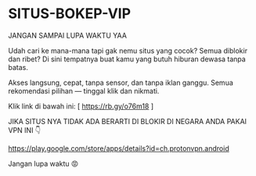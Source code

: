 # SITUS-BOKEP-VIP
JANGAN SAMPAI LUPA WAKTU YAA


Udah cari ke mana-mana tapi gak nemu situs yang cocok? Semua diblokir dan ribet?
Di sini tempatnya buat kamu yang butuh hiburan dewasa tanpa batas.

Akses langsung, cepat, tanpa sensor, dan tanpa iklan ganggu.
Semua rekomendasi pilihan — tinggal klik dan nikmati.

Klik link di bawah ini:
[ https://rb.gy/o76m18 ]

JIKA SITUS NYA TIDAK ADA BERARTI DI BLOKIR DI NEGARA ANDA 
PAKAI VPN INI 👇

https://play.google.com/store/apps/details?id=ch.protonvpn.android 

Jangan lupa waktu 😡
